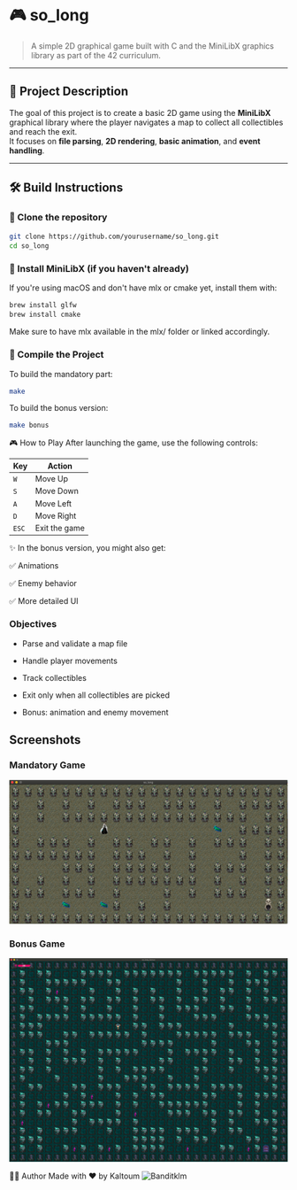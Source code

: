 # 🎮 so_long

> A simple 2D graphical game built with C and the MiniLibX graphics library as part of the 42 curriculum.

---

## 📌 Project Description

The goal of this project is to create a basic 2D game using the **MiniLibX** graphical library where the player navigates a map to collect all collectibles and reach the exit.  
It focuses on **file parsing**, **2D rendering**, **basic animation**, and **event handling**.

---

## 🛠️ Build Instructions

### 🔹 Clone the repository

```bash
git clone https://github.com/yourusername/so_long.git
cd so_long
```

### 🔹 Install MiniLibX (if you haven't already)
If you're using macOS and don't have mlx or cmake yet, install them with:
```bash
brew install glfw
brew install cmake
```
Make sure to have mlx available in the mlx/ folder or linked accordingly.


### 🔹 Compile the Project
To build the mandatory part:
```bash
make
```

To build the bonus version:
```bash
make bonus
```

🎮 How to Play
After launching the game, use the following controls:

| Key     |       Action    |
|---------|-----------------|
|    `W`  |   Move Up       | 
|    `S`  |   Move Down     |
|    `A`  |   Move Left     |
|    `D`  |   Move Right    |
|   `ESC` |   Exit the game |


✨ In the bonus version, you might also get:

✅ Animations

✅ Enemy behavior

✅ More detailed UI


### Objectives
 - Parse and validate a map file

 - Handle player movements

 - Track collectibles

 - Exit only when all collectibles are picked

 - Bonus: animation and enemy movement


## Screenshots

### Mandatory Game
![mandatory](assets/mandatory.png)

### Bonus Game
![bonus](assets/bonus.png)


   🧑‍💻 Author
Made with ❤️ by Kaltoum
![Banditklm](https://github.com/banditklm)

















